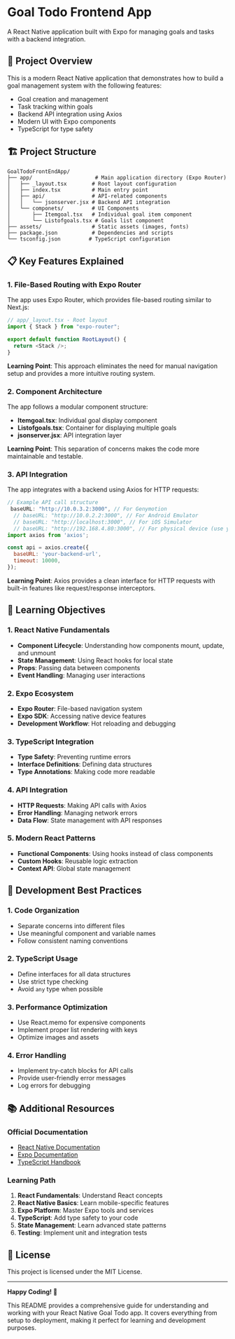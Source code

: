 # Goal Todo Frontend App

A React Native application built with Expo for managing goals and tasks with a backend integration.

## 📱 Project Overview

This is a modern React Native application that demonstrates how to build a goal management system with the following features:
- Goal creation and management
- Task tracking within goals
- Backend API integration using Axios
- Modern UI with Expo components
- TypeScript for type safety

## 🏗️ Project Structure

```
GoalTodoFrontEndApp/
├── app/                    # Main application directory (Expo Router)
│   ├── _layout.tsx        # Root layout configuration
│   ├── index.tsx          # Main entry point
│   ├── api/               # API-related components
│   │   └── jsonserver.jsx # Backend API integration
│   └── componets/         # UI Components
│       ├── Itemgoal.tsx   # Individual goal item component
│       └── Listofgoals.tsx # Goals list component
├── assets/                # Static assets (images, fonts)
├── package.json           # Dependencies and scripts
└── tsconfig.json         # TypeScript configuration
```

## 📋 Key Features Explained

### 1. File-Based Routing with Expo Router

The app uses Expo Router, which provides file-based routing similar to Next.js:

```typescript
// app/_layout.tsx - Root layout
import { Stack } from "expo-router";

export default function RootLayout() {
  return <Stack />;
}
```

**Learning Point**: This approach eliminates the need for manual navigation setup and provides a more intuitive routing system.

### 2. Component Architecture

The app follows a modular component structure:

- **Itemgoal.tsx**: Individual goal display component
- **Listofgoals.tsx**: Container for displaying multiple goals
- **jsonserver.jsx**: API integration layer

**Learning Point**: This separation of concerns makes the code more maintainable and testable.

### 3. API Integration

The app integrates with a backend using Axios for HTTP requests:

```javascript
// Example API call structure
 baseURL: "http://10.0.3.2:3000", // For Genymotion
  // baseURL: "http://10.0.2.2:3000", // For Android Emulator
  // baseURL: "http://localhost:3000", // For iOS Simulator  
  // baseURL: "http://192.168.4.80:3000", // For physical device (use your actual IP)
import axios from 'axios';

const api = axios.create({
  baseURL: 'your-backend-url',
  timeout: 10000,
});
```

**Learning Point**: Axios provides a clean interface for HTTP requests with built-in features like request/response interceptors.

## 🎯 Learning Objectives

### 1. React Native Fundamentals
- **Component Lifecycle**: Understanding how components mount, update, and unmount
- **State Management**: Using React hooks for local state
- **Props**: Passing data between components
- **Event Handling**: Managing user interactions

### 2. Expo Ecosystem
- **Expo Router**: File-based navigation system
- **Expo SDK**: Accessing native device features
- **Development Workflow**: Hot reloading and debugging

### 3. TypeScript Integration
- **Type Safety**: Preventing runtime errors
- **Interface Definitions**: Defining data structures
- **Type Annotations**: Making code more readable

### 4. API Integration
- **HTTP Requests**: Making API calls with Axios
- **Error Handling**: Managing network errors
- **Data Flow**: State management with API responses

### 5. Modern React Patterns
- **Functional Components**: Using hooks instead of class components
- **Custom Hooks**: Reusable logic extraction
- **Context API**: Global state management

## 🔧 Development Best Practices

### 1. Code Organization
- Separate concerns into different files
- Use meaningful component and variable names
- Follow consistent naming conventions

### 2. TypeScript Usage
- Define interfaces for all data structures
- Use strict type checking
- Avoid `any` type when possible

### 3. Performance Optimization
- Use React.memo for expensive components
- Implement proper list rendering with keys
- Optimize images and assets

### 4. Error Handling
- Implement try-catch blocks for API calls
- Provide user-friendly error messages
- Log errors for debugging

## 📚 Additional Resources

### Official Documentation
- [React Native Documentation](https://reactnative.dev/)
- [Expo Documentation](https://docs.expo.dev/)
- [TypeScript Handbook](https://www.typescriptlang.org/docs/)

### Learning Path
1. **React Fundamentals**: Understand React concepts
2. **React Native Basics**: Learn mobile-specific features
3. **Expo Platform**: Master Expo tools and services
4. **TypeScript**: Add type safety to your code
5. **State Management**: Learn advanced state patterns
6. **Testing**: Implement unit and integration tests

## 📄 License

This project is licensed under the MIT License.

---

**Happy Coding! 🎉**

This README provides a comprehensive guide for understanding and working with your React Native Goal Todo app. It covers everything from setup to deployment, making it perfect for learning and development purposes.
